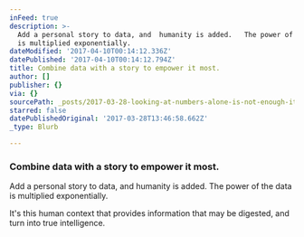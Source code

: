 ```yaml
---
inFeed: true
description: >-
  Add a personal story to data, and  humanity is added.   The power of the data
  is multiplied exponentially.
dateModified: '2017-04-10T00:14:12.336Z'
datePublished: '2017-04-10T00:14:12.794Z'
title: Combine data with a story to empower it most.
author: []
publisher: {}
via: {}
sourcePath: _posts/2017-03-28-looking-at-numbers-alone-is-not-enough-its-context-that.md
starred: false
datePublishedOriginal: '2017-03-28T13:46:58.662Z'
_type: Blurb

---
```

### Combine data with a story to empower it most.

Add a personal story to data, and humanity is added. The power of the data is multiplied exponentially.

It's this human context that provides information that may be digested, and turn into true intelligence.